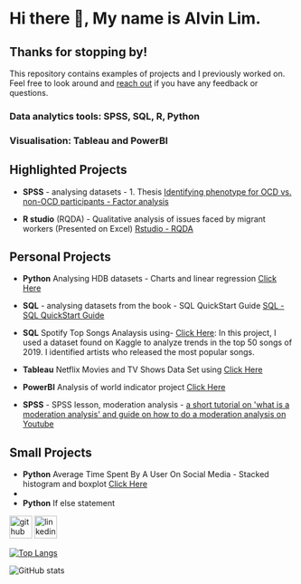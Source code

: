 # Hi there 👋, My name is Alvin Lim. 
## Thanks for stopping by!
This repository contains examples of projects and I previously worked on. Feel free to look around and [reach out](https://www.linkedin.com/in/alvinlimhh/) if you have any feedback or questions.

### **Data analytics tools: SPSS, SQL, R, Python**
### **Visualisation: Tableau and PowerBI**

## Highlighted Projects

- **SPSS** - analysing datasets -  1. Thesis [Identifying phenotype for OCD vs. non-OCD participants - Factor analysis](https://github.com/alvinhh01/factoranalysisthesis/tree/main)

- **R studio** (RQDA) - Qualitative analysis of issues faced by migrant workers (Presented on Excel) [Rstudio - RQDA](https://github.com/alvinhh01/rqdapackage/)
  
## Personal Projects

- **Python** Analysing HDB datasets - Charts and linear regression [Click Here](https://github.com/alvinhh01/HDBanalysisCA1)

- **SQL** - analysing datasets from the book - SQL QuickStart Guide [SQL - SQL QuickStart Guide](https://github.com/alvinhh01/SQL)
  
- **SQL** Spotify Top Songs Analaysis using- [Click Here](https://github.com/alvinhh01/SQLProjects/blob/main/questionsandanswers): In this project, I used a dataset found on Kaggle to analyze trends in the top 50 songs of 2019. I identified artists who released the most popular songs.

- **Tableau** Netflix Movies and TV Shows Data Set using [Click Here](https://public.tableau.com/app/profile/alvin.lim1189/viz/BookNetflix_17034049883370/Netflix?publish=yes)
  
- **PowerBI** Analysis of world indicator project  [Click Here](https://github.com/alvinhh01/POWERBI1)

- **SPSS** - SPSS lesson, moderation analysis - [a short tutorial on 'what is a moderation analysis' and guide on how to do a moderation analysis on Youtube](https://www.youtube.com/watch?v=ZMhP09c1vOk)

## Small Projects
- **Python** Average Time Spent By A User On Social Media - Stacked histogram and boxplot [Click Here](https://github.com/alvinhh01/SocialMediaUse/tree/main)
- 
- **Python** If else statement 


[<img src='https://cdn.jsdelivr.net/npm/simple-icons@3.0.1/icons/github.svg' alt='github' height='40'>](https://github.com/alvinhh01)  [<img src='https://cdn.jsdelivr.net/npm/simple-icons@3.0.1/icons/linkedin.svg' alt='linkedin' height='40'>](https://www.linkedin.com/in/https://www.linkedin.com/in/alvinlimhh//)  

[![Top Langs](https://github-readme-stats.vercel.app/api/top-langs/?username=alvinhh01)](https://github.com/anuraghazra/github-readme-stats)

![GitHub stats](https://github-readme-stats.vercel.app/api?username=alvinhh01&show_icons=true)  












